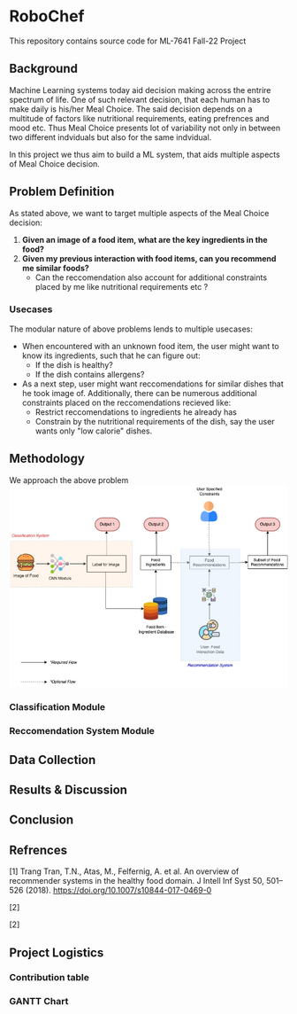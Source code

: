 # RoboChef
This repository contains source code for ML-7641 Fall-22 Project


## Background
Machine Learning systems today aid decision making across the entrire spectrum of life. One of such relevant decision, that each human has to make daily is his/her Meal Choice. The said decision depends on a multitude of factors like nutritional requirements, eating prefrences and mood etc. Thus Meal Choice presents lot of variability not only in between two different indviduals but also for the same indvidual.

In this project we thus aim to build a ML system, that aids multiple aspects of Meal Choice decision.

## Problem Definition
As stated above, we want to target multiple aspects of the Meal Choice decision:

1. **Given an image of a food item, what are the key ingredients in the food?**
2. **Given my previous interaction with food items, can you recommend me similar foods?**
    * Can the reccomendation also account for additional constraints placed by me like nutritional requirements etc ?

### Usecases
The modular nature of above problems lends to multiple usecases:
* When encountered with an unknown food item, the user might want to know its ingredients, such that he can figure out:
    - If the dish is healthy?
    - If the dish contains allergens?
* As a next step, user might want reccomendations for similar dishes that he took image of. Additionally, there can be numerous additional constraints placed on the reccomendations recieved like:
    - Restrict reccomendations to ingredients he already has
    - Constrain by the nutritional requirements of the dish, say the user wants only "low calorie" dishes.


## Methodology
We approach the above problem
![Getting Started](./images/ml_project_pipeline.jpg)

### Classification Module
### Reccomendation System Module

## Data Collection

## Results & Discussion

## Conclusion

## Refrences

<a id="1">[1]</a> 
Trang Tran, T.N., Atas, M., Felfernig, A. et al. An overview of recommender systems in the healthy food domain. J Intell Inf Syst 50, 501–526 (2018). https://doi.org/10.1007/s10844-017-0469-0

<a id="2">[2]</a> 

<a id="3">[2]</a> 

## Project Logistics
### Contribution table
### GANTT Chart
